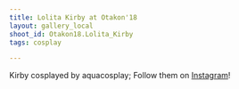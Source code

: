 ```yaml
---
title: Lolita Kirby at Otakon'18
layout: gallery_local
shoot_id: Otakon18.Lolita_Kirby
tags: cosplay

---
```


Kirby cosplayed by aquacosplay; Follow them on [Instagram](https://www.instagram.com/aquacosplay)!

